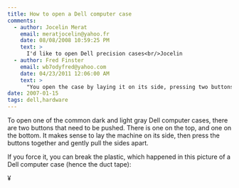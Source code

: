 ```yaml
---
title: How to open a Dell computer case
comments:
  - author: Jocelin Merat
    email: meratjocelin@yahoo.fr
    date: 08/08/2008 10:59:25 PM
    text: >
      I'd like to open Dell precision cases<br/>Jocelin
  - author: Fred Finster
    email: wb7odyfred@yahoo.com
    date: 04/23/2011 12:06:00 AM
    text: >
      "You open the case by laying it on its side, pressing two buttons, and folding it open like a book.We found it awkward to simultaneously press two large release buttons and lift the case open, and we encountered some uncomfortable resistance in swinging it all the way open."<br/><br/><a href="http://www.ehow.com/how_4795797_open-dell-computer-case.html" rel="nofollow">http://www.ehow.com/how_4795797_open-dell-computer-case.html</a>  gives a good step by step instructions.<br/><br/>   1.<br/>          * 1<br/><br/>            Unplug all cables, including the power cable, from the back of the computer. Move the computer to a clean workspace over an uncarpeted floor.<br/>          * 2<br/><br/>            Examine both sides of your Dell computer case carefully. One side has small, protruding feet. Lay the computer down on your workspace on this side.<br/>          * 3<br/><br/>            Move to the back of the computer where the connectors are. Look for two recessed buttons on the top and the bottom of the computer. Press these buttons gently with your fingers.<br/>          * 4<br/><br/>            Begin to pull the top part of the case upward as you grasp the buttons. The Dell case will swing open on a hinge on the front of the computer. As you begin to lift the case upward, release the buttons. If you continue to depress the buttons as you pull upward, the case will not open.<br/>          * 5<br/><br/>            Continue to move the top side of the computer case upward so that it opens like a book. Once the case is fully open, it should remain open on its own.<br/>          * 6<br/><br/>            Touch an unpainted part of the interior computer chassis to ground yourself. This will prevent you from shorting out the circuits inside with the static electricity which naturally circulates on your body. Leave the computer case open for as long as you need to work inside. This will reduce the need to open the case multiple times.<br/><br/>Read more: How to Open a Dell Computer Case | eHow.com <a href="http://www.ehow.com/how_4795797_open-dell-computer-case.html#ixzz1KJdQJ9wg" rel="nofollow">http://www.ehow.com/how_4795797_open-dell-computer-case.html#ixzz1KJdQJ9wg</a><br/><br/>"You open the case by laying it on its side, pressing two buttons, and folding it open like a book.We found it awkward to simultaneously press two large release buttons and lift the case open, and we encountered some uncomfortable resistance in swinging it all the way open."
date: 2007-01-15
tags: dell,hardware
---
```

To open one of the common dark and light gray Dell computer cases, there are two buttons that need to be pushed. There is one on the top, and one on the bottom. It makes sense to lay the machine on its side, then press the buttons together and gently pull the sides apart.

If you force it, you can break the plastic, which happened in this picture of a Dell computer case (hence the duct tape):


¥

